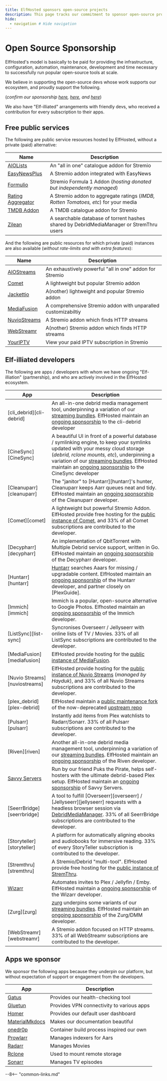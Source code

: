 ```yaml
---
title: ElfHosted sponsors open-source projects
description: This page tracks our commitment to sponsor open-source projects as our revenue grows
hide:
  - navigation # Hide navigation
---
```

# Open Source Sponsorship

ElfHosted's model is basically to be paid for providing the infrastructure, configuration, automation, maintenance, development and time necessary to successfully run popular open-source tools at scale.

We believe in supporting the open-source devs whose work supports our ecosystem, and proudly support the following.

(*confirm our sponsorship [here](https://github.com/funkypenguin/), [here](https://github.com/orgs/elfhosted/sponsoring), and [here](https://opencollective.com/elfhosted)*)

We also have "Elf-illiated" arrangements with friendly devs, who received a contribution for every subscription to their apps.

## Free public services

The following are public service resources hosted by ElfHosted, without a private (paid) alternative:

| Name      | Description                                                                                   |
|-----------|-----------------------------------------------------------------------------------------------|
| [AIOLists](https://aiolists.elfhosted.com)                   | An "all in one" catalogue addon for Stremio
| [EasyNewsPlus](https://easynewsplus.elfhosted.com)           | A Stremio addon integrated with EasyNews
| [Formulio](https://formulio.hayd.uk)                   | Stremio Formula 1 Addon (*hosting donated but independently managed*) |
| [Rating Aggregator](https://rating-aggregator.elfhosted.com)    | A Stremio addon to aggregate ratings (*IMDB, Rotten Tomatoes, etc*) for your media |
| [TMDB Addon](https://tmdb.elfhosted.com) | A TMDB catalogue addon for Stremio                        |
| [Zilean](https://zilean.elfhosted.com)                     | A searchable database of torrent hashes shared by DebridMediaManager or StremThru users        |


And the following are public resources for which private (paid) instances are also available (*without rate-limits and with extra features*):

| Name         | Description |
|--------------|-------------|
| [AIOStreams](https://aiostreams.elfhosted.com) | An exhaustively powerful "all in one" addon for Stremio
| [Comet](https://comet.elfhosted.com)        | A lightweight but popular Stremio addon |
| [Jackettio](https://jackettio.elfhosted.com)    | A(nother) lightweight and popular Stremio addon |
| [MediaFusion](https://mediafusion.elfhosted.com)  | A comprehensive Stremio addon with unparalled customizabiltiy |
| [NuvioStreams](https://nuviostreams.hayd.uk) | A Stremio addon which finds HTTP streams |
| [WebStreamr](https://webstreamr.hayd.uk) |  A(nother) Stremio addon which finds HTTP streams |
| [YourIPTV](https://youriptv.hayd.uk)                   | View your paid IPTV subscription in Stremio |

## Elf-illiated developers

The following are apps / developers with whom we have ongoing "Elf-illiation" (partnership), and who are actively involved in the ElfHosted ecosystem.


| App             | Description |
|-----------------|-------------|
| [cli_debrid][cli-debrid] | An all-in-one debrid media management tool, underpinning a variation of our [streaming bundles](https://store.elfhosted.com/product-category/streaming-bundles/). ElfHosted maintain an [ongoing sponsorship](https://github.com/sponsors/godver3) to the cli-debrid developer |
| [CineSync][CineSync] | A beautiful UI in front of a powerful database / symlinking engine, to keep your symlinks updated with your messy cloud storage (*debrid, rclone mounts, etc*), underpinning a variation of our [streaming bundles](https://store.elfhosted.com/product-category/streaming-bundles/). ElfHosted maintain an [ongoing sponsorship](https://github.com/sponsors/sureshfizzy) to the CineSync developer |
| [Cleanuparr][cleanuparr]       | The "janitor" to [Huntarr][huntarr]'s hunter, Cleanuparr keeps Aarr queues neat and tidy. ElfHosted maintain an [ongoing sponsorship](https://github.com/sponsors/Cleanuparr) of the Cleanuparr developer. |
| [Comet][comet]           | A lightweight but powerful Stremio Addon. ElfHosted provide free hosting for the [public instance of Comet](https://comet.elfhosted.com), and 33% of all Comet subscriptions are contributed to the developer. |
| [Decypharr][decypharr]       | An implementation of QbitTorrent with Multiple Debrid service support, written in Go. ElfHosted maintain an [ongoing sponsorship](https://github.com/sponsors/sirrobot01) of the Decypharr developer. |
| [Huntarr][huntarr]         | [Huntarr](https://github.com/plexguide/Huntarr.io) searches Aaars for missing / upgradable content. ElfHosted maintain an [ongoing sponsorship](https://github.com/sponsors/plexguide) of the Huntarr developer, and partner closely on [PlexGuide]. |
| [Immich][immich]          | Immich is a popular, open-source alternative to Google Photos. Elfhosted maintain an [ongoing sponsorship](https://github.com/sponsors/alextran1502) of the Immich developer. |
| [ListSync][list-sync]        | Syncronises Overseerr / Jellyseerr with online lists of TV / Movies. 33% of all ListSync subscriptions are contributed to the developer.  |
| [MediaFusion][mediafusion]     | ElfHosted provide hosting for the [public instance of MediaFusion](https://mediafusion.elfhosted.com). |
| [Nuvio Streams][nuviostreams]   | ElfHosted provide hosting for the [public instance of Nuvio Streams](https://nuviostreams.hayd.uk) (*managed by Hayduk*), and 33% of all Nuvio Streams subscriptions are contributed to the developer. |
| [plex_debrid][plex-debrid]      | ElfHosted maintain a [public maintenance fork](https://github.com/elfhosted/plex_debrid) of the now-deprecated [upstream repo](https://github.com/elfhosted/plex_debrid) |
| [Pulsarr][pulsarr] | Instantly add items from Plex watchlists to Radarr/Sonarr. 33% of all Pulsarr subscriptions are contributed to the developer.  |
| [Riven][riven] |  Another all-in-one debrid media management tool, underpinning a variation of our [streaming bundles](https://store.elfhosted.com/product-category/streaming-bundles/). ElfHosted maintain an [ongoing sponsorship](https://ko-fi.com/spoked) of the Riven developer. | 
| [Savvy Servers](https://ko-fi.com/savvyservers/) | Run by our friend Puks the Pirate, helps self-hosters with the ultimate debrid-based Plex setup. ElfHosted maintain an [ongoing sponsorship](https://ko-fi.com/savvyservers/) of Savvy Servers. |
| [SeerrBridge][seerrbridge] | A tool to fulfill [Overseerr][overseerr] / [Jellyseerr][jellyseerr] requests with a headless browser session via [DebridMediaManager](https://debridmediamanager.com). 33% of all SeerrBridge subscriptions are contributed to the developer. |
| [Storyteller][storyteller] | A platform for automatically aligning ebooks and audiobooks for immersive reading. 33% of every StoryTeller subscription is contributed to the developer. |
| [Stremthru][stremthru] | A Stremio/Debrid "multi-tool". ElfHosted provide free hosting for the [public instance of StremThru](https://stremthru.elfhosted.com). |
| [Wizarr](https://github.com/wizarrrr/wizarr) | Automates invites to Plex / Jellyfin / Emby. ElfHosted maintain a [ongoing sponsorship](https://github.com/sponsors/mtthidoteu) of the Wizarr developer. |
| [Zurg][zurg] | [zurg](https://github.com/sponsors/debridmediamanager) underpins some variants of our [streaming bundles](https://store.elfhosted.com/product-category/streaming-bundles/). ElfHosted maintain an [ongoing sponsorship](https://github.com/sponsors/debridmediamanager) of the Zurg/DMM developer. |
| [WebStreamr][webstreamr] | A Stremio addon focused on HTTP streams.  33% of all WebStreamr subscriptions are contributed to the developer. |

## Apps we sponsor

We sponsor the following apps because they underpin our platform, but without expectation of support or engagement from the developers.

| App              | Description |
|------------------|-------------|
| [Gatus](https://github.com/sponsors/TwiN) | Provides our health-checking tool |
| [Gluetun](https://github.com/sponsors/qdm12) |  Provides VPN connectivity to various apps |
| [Homer](https://www.buymeacoffee.com/bastien) |  Provides our default user dashboard |
| [MaterialMkdocs](https://github.com/sponsors/squidfunk)   | Makes our documentation beautiful |
| [onedr0p](https://github.com/sponsors/onedr0p) | Container build process inspired our own |
| [Prowlarr](https://opencollective.com/prowlarr) |  Manages indexers for Aars |
| [Radarr](https://opencollective.com/radarr) | Manages Movies |
| [Rclone](https://github.com/sponsors/rclone) |  Used to mount remote storage |
| [Sonarr](https://opencollective.com/sonarr) |  Manages TV episodes |


--8<-- "common-links.md"